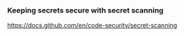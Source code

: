 ### Keeping secrets secure with secret scanning

https://docs.github.com/en/code-security/secret-scanning